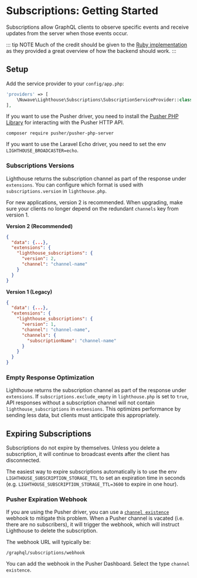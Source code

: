 # Subscriptions: Getting Started

Subscriptions allow GraphQL clients to observe specific events
and receive updates from the server when those events occur.

::: tip NOTE
Much of the credit should be given to the [Ruby implementation](https://github.com/rmosolgo/graphql-ruby/blob/master/guides/subscriptions/overview.md) as they provided a great overview of how the backend should work.
:::

## Setup

Add the service provider to your `config/app.php`:

```php
'providers' => [
    \Nuwave\Lighthouse\Subscriptions\SubscriptionServiceProvider::class,
],
```

If you want to use the Pusher driver, you need to install the [Pusher PHP Library](https://github.com/pusher/pusher-http-php) for interacting with the Pusher HTTP API.

    composer require pusher/pusher-php-server

If you want to use the Laravel Echo driver, you need to set the env `LIGHTHOUSE_BROADCASTER=echo`.

### Subscriptions Versions

Lighthouse returns the subscription channel as part of the response under `extensions`.
You can configure which format is used with `subscriptions.version` in `lighthouse.php`.

For new applications, version 2 is recommended. When upgrading, make sure
your clients no longer depend on the redundant `channels` key from version 1.

**Version 2 (Recommended)**

```json
{
  "data": {...},
  "extensions": {
    "lighthouse_subscriptions": {
      "version": 2,
      "channel": "channel-name"
    }
  }
}
```

**Version 1 (Legacy)**

```json
{
  "data": {...},
  "extensions": {
    "lighthouse_subscriptions": {
      "version": 1,
      "channel": "channel-name",
      "channels": {
        "subscriptionName": "channel-name"
      }
    }
  }
}
```

### Empty Response Optimization

Lighthouse returns the subscription channel as part of the response under `extensions`.
If `subscriptions.exclude_empty` in `lighthouse.php` is set to `true`,
API responses without a subscription channel will not contain `lighthouse_subscriptions` in `extensions`.
This optimizes performance by sending less data, but clients must anticipate this appropriately.

## Expiring Subscriptions

Subscriptions do not expire by themselves.
Unless you delete a subscription, it will continue to broadcast events after the client has disconnected.

The easiest way to expire subscriptions automatically is to use the env `LIGHTHOUSE_SUBSCRIPTION_STORAGE_TTL`
to set an expiration time in seconds (e.g. `LIGHTHOUSE_SUBSCRIPTION_STORAGE_TTL=3600` to expire in one hour).

### Pusher Expiration Webhook

If you are using the Pusher driver, you can use a [`channel existence`](https://pusher.com/docs/channels/server_api/webhooks/#channel-existence-events) webhook to mitigate this problem.
When a Pusher channel is vacated (i.e. there are no subscribers), it will trigger the webhook,
which will instruct Lighthouse to delete the subscription.

The webhook URL will typically be:

```
/graphql/subscriptions/webhook
```

You can add the webhook in the Pusher Dashboard. Select the type `channel existence`.
